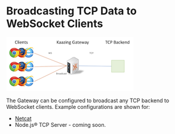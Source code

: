 # Broadcasting TCP Data to WebSocket Clients

![broadcast](broadcast.png)

The Gateway can be configured to broadcast any TCP backend to WebSocket clients. Example configurations are shown for:

* [Netcat](netcat)
* Node.js&reg; TCP Server - coming soon.
